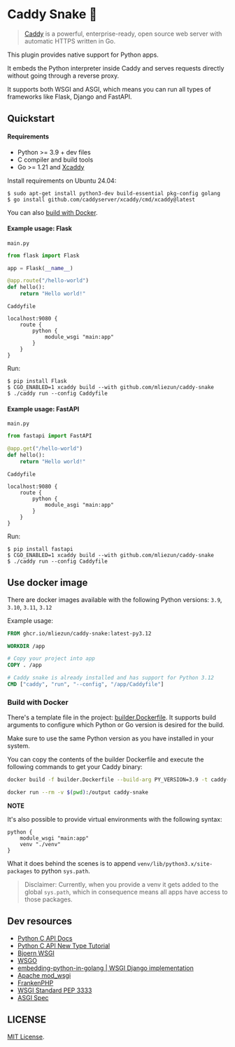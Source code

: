 # Caddy Snake 🐍

> [Caddy](https://github.com/caddyserver/caddy) is a powerful, enterprise-ready, open source web server with automatic HTTPS written in Go.

This plugin provides native support for Python apps.

It embeds the Python interpreter inside Caddy and serves requests directly without going through a reverse proxy.

It supports both WSGI and ASGI, which means you can run all types of frameworks like Flask, Django and FastAPI.

## Quickstart

#### Requirements

- Python >= 3.9 + dev files
- C compiler and build tools
- Go >= 1.21 and [Xcaddy](https://github.com/caddyserver/xcaddy)

Install requirements on Ubuntu 24.04:

```
$ sudo apt-get install python3-dev build-essential pkg-config golang
$ go install github.com/caddyserver/xcaddy/cmd/xcaddy@latest
```

You can also [build with Docker](#build-with-docker-or-podman).

#### Example usage: Flask

`main.py`

```python
from flask import Flask

app = Flask(__name__)

@app.route("/hello-world")
def hello():
    return "Hello world!"
```

`Caddyfile`

```Caddyfile
localhost:9080 {
    route {
        python {
            module_wsgi "main:app"
        }
    }
}
```

Run:

```
$ pip install Flask
$ CGO_ENABLED=1 xcaddy build --with github.com/mliezun/caddy-snake
$ ./caddy run --config Caddyfile
```

#### Example usage: FastAPI

`main.py`

```python
from fastapi import FastAPI

@app.get("/hello-world")
def hello():
    return "Hello world!"
```

`Caddyfile`

```Caddyfile
localhost:9080 {
    route {
        python {
            module_asgi "main:app"
        }
    }
}
```

Run:

```
$ pip install fastapi
$ CGO_ENABLED=1 xcaddy build --with github.com/mliezun/caddy-snake
$ ./caddy run --config Caddyfile
```

## Use docker image

There are docker images available with the following Python versions: `3.9`, `3.10`, `3.11`, `3.12`

Example usage:

```Dockerfile
FROM ghcr.io/mliezun/caddy-snake:latest-py3.12

WORKDIR /app

# Copy your project into app
COPY . /app

# Caddy snake is already installed and has support for Python 3.12
CMD ["caddy", "run", "--config", "/app/Caddyfile"]
```

### Build with Docker

There's a template file in the project: [builder.Dockerfile](/builder.Dockerfile). It supports build arguments to configure which Python or Go version is desired for the build.

Make sure to use the same Python version as you have installed in your system.

You can copy the contents of the builder Dockerfile and execute the following commands to get your Caddy binary: 

```bash
docker build -f builder.Dockerfile --build-arg PY_VERSION=3.9 -t caddy-snake .
```

```bash
docker run --rm -v $(pwd):/output caddy-snake
```

**NOTE**

It's also possible to provide virtual environments with the following syntax:

```Caddyfile
python {
    module_wsgi "main:app"
    venv "./venv"
}
```

What it does behind the scenes is to append `venv/lib/python3.x/site-packages` to python `sys.path`.

> Disclaimer: Currently, when you provide a venv it gets added to the global `sys.path`, which in consequence
> means all apps have access to those packages.

## Dev resources

- [Python C API Docs](https://docs.python.org/3.12/c-api/structures.html)
- [Python C API New Type Tutorial](https://docs.python.org/3/extending/newtypes_tutorial.html)
- [Bjoern WSGI](https://github.com/jonashaag/bjoern/tree/master)
- [WSGO](https://github.com/jonny5532/wsgo/blob/main)
- [embedding-python-in-golang | WSGI Django implementation](https://github.com/spikeekips/embedding-python-in-golang/blob/master/wsgi-django)
- [Apache mod_wsgi](https://github.com/GrahamDumpleton/mod_wsgi)
- [FrankenPHP](https://github.com/dunglas/frankenphp)
- [WSGI Standard PEP 3333](https://peps.python.org/pep-3333/)
- [ASGI Spec](https://asgi.readthedocs.io/en/latest/index.html)

## LICENSE

[MIT License](/LICENSE).
